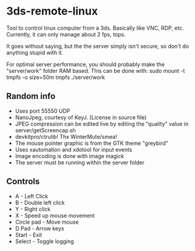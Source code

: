 # 3ds-remote-linux

Tool to control linux computer from a 3ds. Basically like VNC, RDP, etc.
Currently, it can only manage about 2 fps, tops.

It goes without saying, but the the server simply isn't secure,
so don't do anything stupid with it.

For optimal server performance, you should probably
make the "server/work" folder RAM based. This can be done with:
 sudo mount -t tmpfs -o size=50m tmpfs ./server/work

## Random info
 * Uses port 55550 UDP
 * NanoJpeg, courtesy of KeyJ. (License in source file)
 * JPEG compression can be edited live by editing the "quality" value in server/getScreencap.sh
 * devkitpro/ctrulib! Thx WinterMute/smea!
 * The mouse pointer graphic is from the GTK theme "greybird"
 * Uses xautomation and xdotool for input events
 * Image encoding is done with image magick
 * The server must be running within the server folder

## Controls
 * A - Left Click
 * B - Double left click
 * Y - Right click
 * X - Speed up mouse movement
 * Circle pad - Move mouse
 * D Pad - Arrow keys
 * Start - Exit
 * Select - Toggle logging